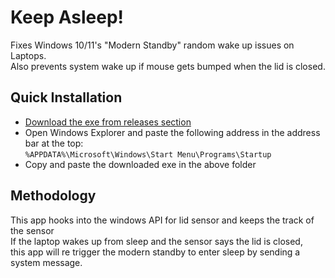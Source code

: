 # Keep Asleep!
Fixes Windows 10/11's "Modern Standby" random wake up issues on Laptops.  
Also prevents system wake up if mouse gets bumped when the lid is closed.  

## Quick Installation
* [Download the exe from releases section](https://github.com/shreyask21/keep_asleep/releases/latest)
* Open Windows Explorer and paste the following address in the address bar at the top:  
   `%APPDATA%\Microsoft\Windows\Start Menu\Programs\Startup`
* Copy and paste the downloaded exe in the above folder

## Methodology
This app hooks into the windows API for lid sensor and keeps the track of the sensor   
If the laptop wakes up from sleep and the sensor says the lid is closed,  
this app will re trigger the modern standby to enter sleep by sending a system message.
